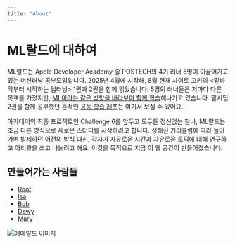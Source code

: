 ```yaml
---
title: "About"
---
```


# ML랄드에 대하여

ML랄드는 Apple Developer Academy @ POSTECH의 4기 러너 5명이 이끌어가고 있는 머신러닝 공부모임입니다. 2025년 4월에 시작해, 8월 현재 사이토 고키의 <밑바닥부터 시작하는 딥러닝> 1권과 2권을 함께 읽었습니다. 5명의 러너들은 저마다 다른 목표를 가졌지만, [ML이라는 같은 방향을 바라보며 함께 학습](https://en.wikipedia.org/wiki/Gradient_descent)해나가고 있습니다. 밑시딥 2권을 함께 공부했던 흔적인 [공동 학습 레포](https://github.com/ml-rald/deep-learning-from-scratch2-practice)는 여기서 보실 수 있어요.

아카데미의 최종 프로젝트인 Challenge 6를 앞두고 모두들 정신없는 찰나, ML랄드는 조금 다른 방식으로 새로운 스터디를 시작하려고 합니다. 정해진 커리큘럼에 따라 돌아가며 발제하던 이전의 방식 대신, 각자가 자유로운 시간과 자유로운 토픽에 대해 연구하고 아티클을 쓰고 나눌려고 해요. 이것을 목적으로 지금 이 웹 공간이 만들어졌습니다.

## 만들어가는 사람들

- [Root](https://github.com/maengjj)
- [Isa](https://github.com/ChocopieA)
- [Bob](https://github.com/0tak2)
- [Dewy](https://github.com/doyeonyyy)
- [Mary](https://github.com/Ellyhs)

![에메랄드 이미지](/ml-rald.png)
